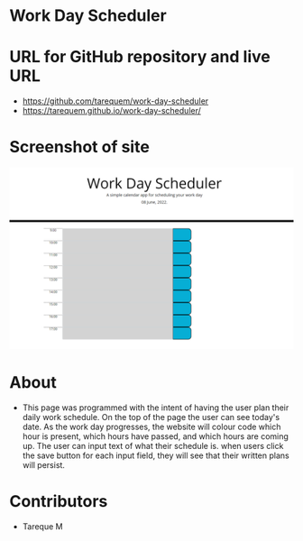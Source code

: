 # Work Day Scheduler

# URL for GitHub repository and live URL
* https://github.com/tarequem/work-day-scheduler
* https://tarequem.github.io/work-day-scheduler/

# Screenshot of site
![screenshot](/snapshot.png)

# About
* This page was programmed with the intent of having the user plan their daily work schedule. On the top of the page the user can see today's date. As the work day progresses, the website will colour code which hour is present, which hours have passed, and which hours are coming up. The user can input text of what their schedule is. when users click the save button for each input field, they will see that their written plans will persist.

# Contributors 
* Tareque M